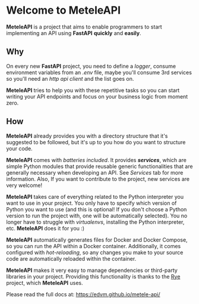 # Welcome to MeteleAPI

**MeteleAPI** is a project that aims to enable programmers to start implementing an API using **FastAPI** **quickly** and **easily**.

## Why

On every new **FastAPI** project, you need to define a *logger*, consume environment variables from an *.env* file, maybe you'll consume 3rd services so you'll need an *http api client* and the list goes on.

**MeteleAPI** tries to help you with these repetitive tasks so you can start writing your API endpoints and focus on your business logic from moment zero.

## How

**MeteleAPI** already provides you with a directory structure that it's suggested to be followed, but it's up to you how do you want to structure your code.

**MeteleAPI** comes with *batteries included*. It provides ***services***, which are simple Python modules that provide reusable generic functionalities that are generally necessary when developing an API. See *Services* tab for more information. Also, If you want to contribute to the project, new services are very welcome!

**MeteleAPI** takes care of everything related to the Python interpreter you want to use in your project. You only have to specify which version of Python you want to use (and this is optional! If you don't choose a Python version to run the project with, one will be automatically selected). You no longer have to struggle with *virtualenvs*, installing the Python interpreter, etc. **MeteleAPI** does it for you :)

**MeteleAPI** automatically generates files for Docker and Docker Compose, so you can run the API within a Docker container. Additionally, it comes configured with *hot-reloading*, so any changes you make to your source code are automatically reloaded within the container.

**MeteleAPI** makes it very easy to manage dependencies or third-party libraries in your project. Providing this functionality is thanks to the [Rye](http://rye-up.com) project, which **MeteleAPI** uses.

Please read the full docs at: https://edvm.github.io/metele-api/ 